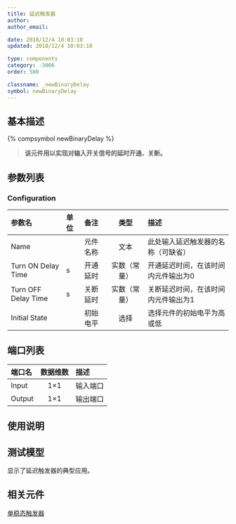 ```yaml
---
title: 延迟触发器
author: 
author_email:

date: 2018/12/4 10:03:10
updated: 2018/12/4 10:03:10

type: components
category: -3006
order: 500

classname: _newBinaryDelay
symbol: newBinaryDelay
---
```

## 基本描述
{% compsymbol newBinaryDelay %}

> **该元件用以实现对输入开关信号的延时开通、关断。**

## 参数列表
### Configuration
| 参数名 | 单位 | 备注 | 类型 | 描述 |
| :--- | :--- | :--- | :--: | :--- |
| Name |  | 元件名称 | 文本 | 此处输入延迟触发器的名称（可缺省） |
| Turn ON Delay Time | s | 开通延时 | 实数（常量） | 开通延迟时间，在该时间内元件输出为0 |
| Turn OFF Delay Time | s | 关断延时 | 实数（常量） | 关断延迟时间，在该时间内元件输出为1 |
| Initial State |  | 初始电平 | 选择 | 选择元件的初始电平为高或低 |


## 端口列表

| 端口名 | 数据维数 | 描述 |
| :--- | :--:  | :--- |
| Input | 1×1 |输入端口 |                   
| Output | 1×1 | 输出端口|                   

## 使用说明


## 测试模型
[<test name>](<test link>)显示了延迟触发器的典型应用。

## 相关元件

[单稳态触发器](/components/comp_newMonoStable.html)
